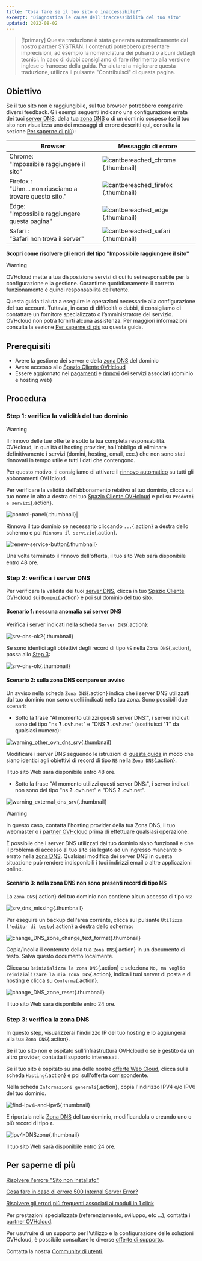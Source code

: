 ```yaml
---
title: "Cosa fare se il tuo sito è inaccessibile?"
excerpt: "Diagnostica le cause dell'inaccessibilità del tuo sito"
updated: 2022-08-02
---
```


> [!primary]
> Questa traduzione è stata generata automaticamente dal nostro partner SYSTRAN. I contenuti potrebbero presentare imprecisioni, ad esempio la nomenclatura dei pulsanti o alcuni dettagli tecnici. In caso di dubbi consigliamo di fare riferimento alla versione inglese o francese della guida. Per aiutarci a migliorare questa traduzione, utilizza il pulsante "Contribuisci" di questa pagina.
>

## Obiettivo

Se il tuo sito non è raggiungibile, sul tuo browser potrebbero comparire diversi feedback. Gli esempi seguenti indicano una configurazione errata dei tuoi [server DNS](/pages/web_cloud/domains/dns_server_edit), della tua [zona DNS](/pages/web_cloud/domains/dns_zone_edit) o di un dominio sospeso (se il tuo sito non visualizza uno dei messaggi di errore descritti qui, consulta la sezione [Per saperne di più](#go-further)):

|Browser|Messaggio di errore|
|--|--|
|Chrome:<br>"Impossibile raggiungere il sito"|![cantbereached_chrome](images/cant-be-reached-chrome.png){.thumbnail}|
|Firefox :<br>"Uhm… non riusciamo a trovare questo sito."|![cantbereached_firefox](images/cant-be-reached-firefox.png){.thumbnail}|
|Edge:<br>"Impossibile raggiungere questa pagina"|![cantbereached_edge](images/cant-be-reached-edge.png){.thumbnail}|
|Safari :<br>"Safari non trova il server"|![cantbereached_safari](images/cant-be-reached-safari.png){.thumbnail}|

**Scopri come risolvere gli errori del tipo "Impossibile raggiungere il sito"**

> [!warning]
>
> OVHcloud mette a tua disposizione servizi di cui tu sei responsabile per la configurazione e la gestione. Garantirne quotidianamente il corretto funzionamento è quindi responsabilità dell’utente.
>
> Questa guida ti aiuta a eseguire le operazioni necessarie alla configurazione del tuo account. Tuttavia, in caso di difficoltà o dubbi, ti consigliamo di contattare un fornitore specializzato o l’amministratore del servizio. OVHcloud non potrà fornirti alcuna assistenza. Per maggiori informazioni consulta la sezione [Per saperne di più](#go-further) su questa guida.
>

## Prerequisiti

- Avere la gestione dei server e della [zona DNS](/pages/web_cloud/domains/dns_zone_edit) del dominio
- Avere accesso allo [Spazio Cliente OVHcloud](/links/manager)
- Essere aggiornato nei [pagamenti](/pages/account_and_service_management/managing_billing_payments_and_services/invoice_management#pay-bills) e [rinnovi](/pages/account_and_service_management/managing_billing_payments_and_services/how_to_use_automatic_renewal#renewal-management) dei servizi associati (dominio e hosting web)

## Procedura

### Step 1: verifica la validità del tuo dominio

> [!warning]
>
> Il rinnovo delle tue offerte è sotto la tua completa responsabilità.<br>
> OVHcloud, in qualità di hosting provider, ha l'obbligo di eliminare definitivamente i servizi (domini, hosting, email, ecc.) che non sono stati rinnovati in tempo utile e tutti i dati che contengono.
>
> Per questo motivo, ti consigliamo di attivare il [rinnovo automatico](/pages/account_and_service_management/managing_billing_payments_and_services/how_to_use_automatic_renewal#procedura) su tutti gli abbonamenti OVHcloud.
>

Per verificare la validità dell'abbonamento relativo al tuo dominio, clicca sul tuo nome in alto a destra del tuo [Spazio Cliente OVHcloud](/links/manager) e poi su `Prodotti e servizi`{.action}.

![control-panel](images/control-panel.png){.thumbnail}|

Rinnova il tuo dominio se necessario cliccando `...`{.action} a destra dello schermo e poi `Rinnova il servizio`{.action}.

![renew-service-button](images/renew-service-button.png){.thumbnail}

Una volta terminato il rinnovo dell'offerta, il tuo sito Web sarà disponibile entro 48 ore.

### Step 2: verifica i server DNS

Per verificare la validità dei tuoi [server DNS](/pages/web_cloud/domains/dns_server_edit), clicca in tuo [Spazio Cliente OVHcloud](/links/manager) sui `Domini`{.action} e poi sul dominio del tuo sito.

#### Scenario 1: nessuna anomalia sui server DNS

Verifica i server indicati nella scheda `Server DNS`{.action}:

![srv-dns-ok2](images/name-dns-server.png){.thumbnail}

Se sono identici agli obiettivi degli record di tipo `NS` nella `Zona DNS`{.action}, passa allo [Step 3](#step3):

![srv-dns-ok](images/dashboard-entry-ns.png){.thumbnail}

#### Scenario 2: sulla zona DNS compare un avviso

Un avviso nella scheda `Zona DNS`{.action} indica che i server DNS utilizzati dal tuo dominio non sono quelli indicati nella tua zona. Sono possibili due scenari:

- Sotto la frase "Al momento utilizzi questi server DNS:", i server indicati sono del tipo "ns **?** .ovh.net" e "DNS **?** .ovh.net" (sostituisci "**?**" da qualsiasi numero):

![warning_other_ovh_dns_srv](images/message-other-ovh-dns-servers.png){.thumbnail}

Modificare i server DNS seguendo le istruzioni di [questa guida](/pages/web_cloud/domains/dns_server_edit) in modo che siano identici agli obiettivi di record di tipo `NS` nella `Zona DNS`{.action}.

Il tuo sito Web sarà disponibile entro 48 ore.

- Sotto la frase "Al momento utilizzi questi server DNS:", i server indicati non sono del tipo "ns **?** .ovh.net" e "DNS **?** .ovh.net".

![warning_external_dns_srv](images/message-external-dns-servers.png){.thumbnail}

> [!warning]
>
> In questo caso, contatta l'hosting provider della tua Zona DNS, il tuo webmaster o i [partner OVHcloud](/links/partner) prima di effettuare qualsiasi operazione.
>
> È possibile che i server DNS utilizzati dal tuo dominio siano funzionali e che il problema di accesso al tuo sito sia legato ad un ingresso mancante o errato nella [zona DNS](/pages/web_cloud/domains/dns_zone_general_information). Qualsiasi modifica dei server DNS in questa situazione può rendere indisponibili i tuoi indirizzi email o altre applicazioni online.
>

#### Scenario 3: nella zona DNS non sono presenti record di tipo NS

La `Zona DNS`{.action} del tuo dominio non contiene alcun accesso di tipo `NS`:

![srv_dns_missing](images/dashboard-entry-ns-missing.png){.thumbnail}

Per eseguire un backup dell'area corrente, clicca sul pulsante `Utilizza l'editor di testo`{.action} a destra dello schermo:

![change_DNS_zone_change_text_format](images/change-in-text-format.png){.thumbnail}

Copia/incolla il contenuto della tua `Zona DNS`{.action} in un documento di testo. Salva questo documento localmente.

Clicca su `Reinizializza la zona DNS`{.action} e seleziona `No, ma voglio reinizializzare la mia zona DNS`{.action}, indica i tuoi server di posta e di hosting e clicca su `Conferma`{.action}.

![change_DNS_zone_reset](images/reset-my-dns-zone.png){.thumbnail}

Il tuo sito Web sarà disponibile entro 24 ore.

### Step 3: verifica la zona DNS <a name="step3"></a>

In questo step, visualizzerai l'indirizzo IP del tuo hosting e lo aggiungerai alla tua `Zona DNS`{.action}.

Se il tuo sito non è ospitato sull'infrastruttura OVHcloud o se è gestito da un altro provider, contatta il supporto interessati.

Se il tuo sito è ospitato su una delle nostre [offerte Web Cloud](/links/web/hosting), clicca sulla scheda `Hosting`{.action} e poi sull'offerta corrispondente.

Nella scheda `Informazioni generali`{.action}, copia l'indirizzo IPV4 e/o IPV6 del tuo dominio.

![find-ipv4-and-ipv6](images/find-ipv4-and-ipv6.png){.thumbnail}

E riportala nella [Zona DNS](/pages/web_cloud/domains/dns_zone_edit) del tuo dominio, modificandola o creando uno o più record di tipo `A`.

![ipv4-DNSzone](images/dashboard-entry-a.png){.thumbnail}

Il tuo sito Web sarà disponibile entro 24 ore.

## Per saperne di più <a name="go-further"></a>

[Risolvere l'errore "Sito non installato"](/pages/web_cloud/web_hosting/multisites_website_not_installed)

[Cosa fare in caso di errore 500 Internal Server Error?](/pages/web_cloud/web_hosting/diagnostic_fix_500_internal_server_error)

[Risolvere gli errori più frequenti associati ai moduli in 1 click](/pages/web_cloud/web_hosting/diagnostic_errors_module1clic)

Per prestazioni specializzate (referenziamento, sviluppo, etc ...), contatta i [partner OVHcloud](/links/partner).

Per usufruire di un supporto per l'utilizzo e la configurazione delle soluzioni OVHcloud, è possibile consultare le diverse [offerte di supporto](/links/support).

Contatta la nostra [Community di utenti](/links/community).